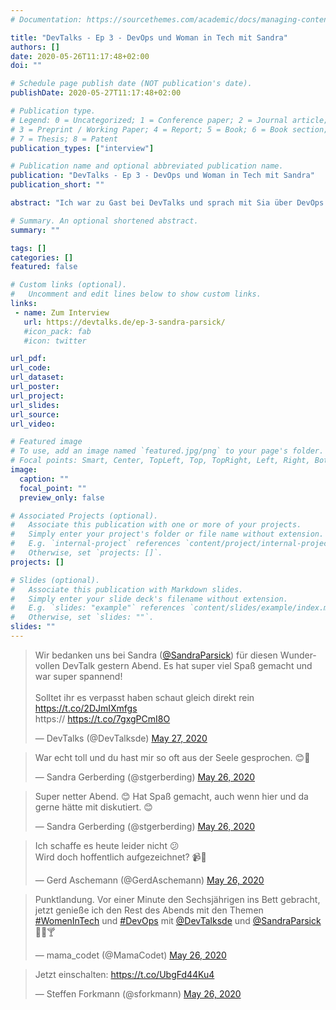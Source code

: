 ```yaml
---
# Documentation: https://sourcethemes.com/academic/docs/managing-content/

title: "DevTalks - Ep 3 - DevOps und Woman in Tech mit Sandra"
authors: []
date: 2020-05-26T11:17:48+02:00
doi: ""

# Schedule page publish date (NOT publication's date).
publishDate: 2020-05-27T11:17:48+02:00

# Publication type.
# Legend: 0 = Uncategorized; 1 = Conference paper; 2 = Journal article;
# 3 = Preprint / Working Paper; 4 = Report; 5 = Book; 6 = Book section;
# 7 = Thesis; 8 = Patent
publication_types: ["interview"]

# Publication name and optional abbreviated publication name.
publication: "DevTalks - Ep 3 - DevOps und Woman in Tech mit Sandra"
publication_short: ""

abstract: "Ich war zu Gast bei DevTalks und sprach mit Sia über DevOps und Woman in Tech"

# Summary. An optional shortened abstract.
summary: ""

tags: []
categories: []
featured: false

# Custom links (optional).
#   Uncomment and edit lines below to show custom links.
links:
 - name: Zum Interview
   url: https://devtalks.de/ep-3-sandra-parsick/
   #icon_pack: fab
   #icon: twitter

url_pdf:
url_code:
url_dataset:
url_poster:
url_project:
url_slides:
url_source:
url_video:

# Featured image
# To use, add an image named `featured.jpg/png` to your page's folder.
# Focal points: Smart, Center, TopLeft, Top, TopRight, Left, Right, BottomLeft, Bottom, BottomRight.
image:
  caption: ""
  focal_point: ""
  preview_only: false

# Associated Projects (optional).
#   Associate this publication with one or more of your projects.
#   Simply enter your project's folder or file name without extension.
#   E.g. `internal-project` references `content/project/internal-project/index.md`.
#   Otherwise, set `projects: []`.
projects: []

# Slides (optional).
#   Associate this publication with Markdown slides.
#   Simply enter your slide deck's filename without extension.
#   E.g. `slides: "example"` references `content/slides/example/index.md`.
#   Otherwise, set `slides: ""`.
slides: ""
---
```

<blockquote class="twitter-tweet" data-partner="tweetdeck"><p lang="de" dir="ltr">Wir bedanken uns bei Sandra (<a href="https://twitter.com/SandraParsick?ref_src=twsrc%5Etfw">@SandraParsick</a>) für diesen Wundervollen DevTalk gestern Abend. Es hat super viel Spaß gemacht und war super spannend!<br><br>Solltet ihr es verpasst haben schaut gleich direkt rein <a href="https://t.co/2DJmIXmfgs">https://t.co/2DJmIXmfgs</a><br>https:// <a href="https://t.co/7gxgPCmI8O">https://t.co/7gxgPCmI8O</a></p>&mdash; DevTalks (@DevTalksde) <a href="https://twitter.com/DevTalksde/status/1265670070841348097?ref_src=twsrc%5Etfw">May 27, 2020</a></blockquote>
<script async src="https://platform.twitter.com/widgets.js" charset="utf-8"></script>

<blockquote class="twitter-tweet" data-partner="tweetdeck"><p lang="de" dir="ltr">War echt toll und du hast mir so oft aus der Seele gesprochen. 😊😬</p>&mdash; Sandra Gerberding (@stgerberding) <a href="https://twitter.com/stgerberding/status/1265398687926288384?ref_src=twsrc%5Etfw">May 26, 2020</a></blockquote>
<script async src="https://platform.twitter.com/widgets.js" charset="utf-8"></script>

<blockquote class="twitter-tweet" data-partner="tweetdeck"><p lang="de" dir="ltr">Super netter Abend. 😊 Hat Spaß gemacht, auch wenn hier und da gerne hätte mit diskutiert. 😊</p>&mdash; Sandra Gerberding (@stgerberding) <a href="https://twitter.com/stgerberding/status/1265395149506568197?ref_src=twsrc%5Etfw">May 26, 2020</a></blockquote>
<script async src="https://platform.twitter.com/widgets.js" charset="utf-8"></script>

<blockquote class="twitter-tweet" data-partner="tweetdeck"><p lang="de" dir="ltr">Ich schaffe es heute leider nicht 😕<br>Wird doch hoffentlich aufgezeichnet? 📹📀</p>&mdash; Gerd Aschemann (@GerdAschemann) <a href="https://twitter.com/GerdAschemann/status/1265364427324493826?ref_src=twsrc%5Etfw">May 26, 2020</a></blockquote>
<script async src="https://platform.twitter.com/widgets.js" charset="utf-8"></script>

<blockquote class="twitter-tweet" data-partner="tweetdeck"><p lang="de" dir="ltr">Punktlandung. Vor einer Minute den Sechsjährigen ins Bett gebracht, jetzt genieße ich den Rest des Abends mit den Themen <a href="https://twitter.com/hashtag/WomenInTech?src=hash&amp;ref_src=twsrc%5Etfw">#WomenInTech</a> und <a href="https://twitter.com/hashtag/DevOps?src=hash&amp;ref_src=twsrc%5Etfw">#DevOps</a> mit <a href="https://twitter.com/DevTalksde?ref_src=twsrc%5Etfw">@DevTalksde</a> und <a href="https://twitter.com/SandraParsick?ref_src=twsrc%5Etfw">@SandraParsick</a> 👩‍💻🍸</p>&mdash; mama_codet (@MamaCodet) <a href="https://twitter.com/MamaCodet/status/1265359101007212544?ref_src=twsrc%5Etfw">May 26, 2020</a></blockquote>
<script async src="https://platform.twitter.com/widgets.js" charset="utf-8"></script>

<blockquote class="twitter-tweet" data-partner="tweetdeck"><p lang="de" dir="ltr">Jetzt einschalten: <a href="https://t.co/UbgFd44Ku4">https://t.co/UbgFd44Ku4</a></p>&mdash; Steffen Forkmann (@sforkmann) <a href="https://twitter.com/sforkmann/status/1265358146643668993?ref_src=twsrc%5Etfw">May 26, 2020</a></blockquote>
<script async src="https://platform.twitter.com/widgets.js" charset="utf-8"></script>
